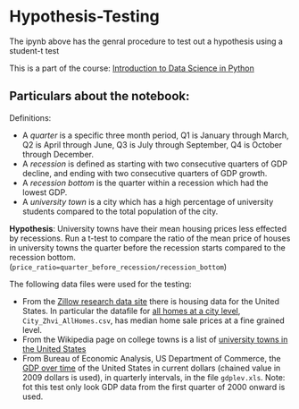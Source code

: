 # Hypothesis-Testing
The ipynb above has the genral procedure to test out a hypothesis using a student-t test

This is a part of the course: [Introduction to Data Science in Python](https://www.coursera.org/learn/python-data-analysis)

## Particulars about the notebook:

Definitions:
* A _quarter_ is a specific three month period, Q1 is January through March, Q2 is April through June, Q3 is July through September, Q4 is October through December.
* A _recession_ is defined as starting with two consecutive quarters of GDP decline, and ending with two consecutive quarters of GDP growth.
* A _recession bottom_ is the quarter within a recession which had the lowest GDP.
* A _university town_ is a city which has a high percentage of university students compared to the total population of the city.

**Hypothesis**: University towns have their mean housing prices less effected by recessions. Run a t-test to compare the ratio of the mean price of houses in university towns the quarter before the recession starts compared to the recession bottom. (`price_ratio=quarter_before_recession/recession_bottom`)

The following data files were used for the testing:
* From the [Zillow research data site](http://www.zillow.com/research/data/) there is housing data for the United States. In particular the datafile for [all homes at a city level](http://files.zillowstatic.com/research/public/City/City_Zhvi_AllHomes.csv), ```City_Zhvi_AllHomes.csv```, has median home sale prices at a fine grained level.
* From the Wikipedia page on college towns is a list of [university towns in the United States](https://en.wikipedia.org/wiki/List_of_college_towns#College_towns_in_the_United_States) 
* From Bureau of Economic Analysis, US Department of Commerce, the [GDP over time](http://www.bea.gov/national/index.htm#gdp) of the United States in current dollars (chained value in 2009 dollars is used), in quarterly intervals, in the file ```gdplev.xls```. Note: fot this test only look GDP data from the first quarter of 2000 onward is used.
